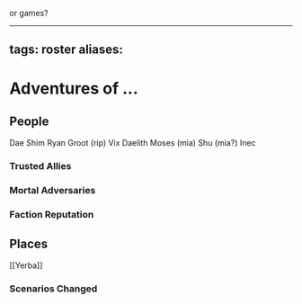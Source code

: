 or games?

---
tags: roster
aliases:
---
# Adventures of ...
## People
Dae Shim
Ryan Groot (rip)
Vix
Daelith
Moses (mia)
Shu (mia?)
Inec

### Trusted Allies
### Mortal Adversaries
### Faction Reputation
## Places
[[Yerba]]
### Scenarios Changed
